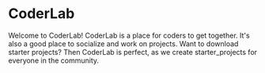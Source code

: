 # CoderLab
Welcome to CoderLab! CoderLab is a place for coders to get together. It's also a good place to socialize and work on projects. Want to download starter projects? Then CoderLab is perfect, as we create starter_projects for everyone in the community.
